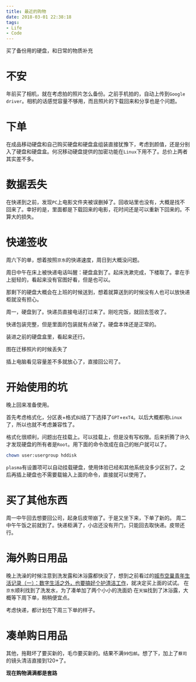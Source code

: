 ```yaml
---
title: 最近的购物
date: 2018-03-01 22:38:18
tags:
- Life
- Code
---
```

买了备份用的硬盘，和日常的物质补充
<!--more-->
# 不安
年前买了相机，就在考虑拍的照片怎么备份。之前手机拍的，自动上传到`Google driver`。相机的话感觉容量不够用，而且照片的下载回来和分享也是个问题。

# 下单
在成品移动硬盘和自己购买硬盘和硬盘盒组装直接犹豫下，考虑到颜值，还是分别入了硬盘和硬盘盒。何况移动硬盘提供的加密功能在`Linux`下用不了。总价上两者其实差不多。

# 数据丢失
在快递到之前，发现`PC`上电影文件夹被误删掉了。回收站里也没有，大概是找不回来了。幸好的是，里面都是下载回来的电影，花时间还是可以重新下回来的。不算大的损失。

# 快递签收
周六下的单，想着按照`京东`的快递速度，周日到大概没问题。

周日中午在床上被快递电话叫醒：硬盘盒到了。起床洗漱完成，下楼取了。拿在手上挺轻的，看起来没有官图好看，但是也可以。

那剩下的硬盘大概会在上班的时候送到，想着就算送到的时候没有人也可以放快递柜就没有担心。

周一，硬盘到了。快递员直接电话打过来了。刚吃完饭，就回去签收了。

快递包装完整，但是里面的包装就有点破了。硬盘本体还是正常的。

装进之前的硬盘盒里，看起来还行。

图在迁移照片的时候丢失了

插上电脑看见容量差不多就放心了，直接回公司了。

# 开始使用的坑
晚上回来准备使用。

首先考虑格式化，分区表+格式纠结了下选择了`GPT`+`exT4`。以后大概都用`Linux`了，所以也就不考虑兼容性了。

格式化很顺利，问题出在挂载上。可以挂载上，但是没有写权限。后来折腾了许久才发现硬盘的所有者是`Root`。用下面的命令改成在自己的帐户就可以了。

```Bash
chown user:usergroup hddisk
```

`plasma`有设置项可以自动挂载硬盘，使用体验已经和其他系统没多少区别了。之后再插上硬盘也不需要载输入上面的命令，直接就可以使用了。
# 买了其他东西
周一中午回去想要回公司，起身后皮带崩了。于是又坐下来，下单了新的。
周二中午午饭之前就到了。快递柜满了，小店还没有开门，只能回去取快递。皮带还行。

# 海外购日用品
晚上洗澡的时候注意到洗发露和沐浴露都快没了，想到之前看过的[城市空巢青年生活记录（一）：数字生活之外，也要搞好个护清洁工作](https://sspai.com/post/42018)，就决定买上面的试试。
在`京东`顺利找到了洗发水，为了凑单加了两个小小的洗面奶
在`天猫`找到了沐浴露，大概等下周下单，稍稍便宜点。

考虑快递，都计划在下周三下单的样子。

# 凑单购日用品
其他，拖鞋坏了要买新的，毛巾要买新的。结果不满`99包邮`。想了下，加上了`蔡司`的镜头清洁直接到120+了。

__现在购物满满都是套路__